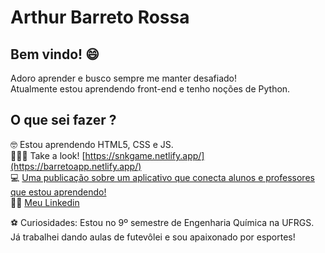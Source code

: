 # Arthur Barreto Rossa



## Bem vindo! 😄

Adoro aprender e busco sempre me manter desafiado!   
Atualmente estou aprendendo front-end e tenho noções de Python.   


## O que sei fazer ?

🤓 Estou aprendendo HTML5, CSS e JS.   
👨🏻‍💻 Take a look!  [https://snkgame.netlify.app/](https://barretoapp.netlify.app/)   
💻 [Uma publicação sobre um aplicativo que conecta alunos e professores que estou aprendendo!](https://www.linkedin.com/posts/arthur-barreto-rossa_h%C3%A1-algum-tempo-me-interesso-pela-%C3%A1rea-da-activity-6696809137151492097-PQV0)   
👋🏽 [Meu Linkedin](www.linkedin.com/in/arthur-barreto-rossa)

⚽️ Curiosidades: Estou no 9º semestre de Engenharia Química na UFRGS. Já trabalhei dando aulas de futevôlei e sou apaixonado por esportes! 
